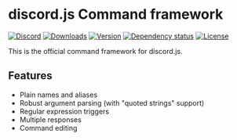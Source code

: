 # discord.js Command framework
[![Discord](https://discordapp.com/api/guilds/222078108977594368/embed.png)](https://discord.gg/bRCvFy9)
[![Downloads](https://img.shields.io/npm/dt/discord.js-commands.svg)](https://www.npmjs.com/package/discord.js-commands)
[![Version](https://img.shields.io/npm/v/discord.js-commands.svg)](https://www.npmjs.com/package/discord.js-commands)
[![Dependency status](https://david-dm.org/Gawdl3y/discord.js-commands.svg)](https://david-dm.org/Gawdl3y/discord.js-commands)
[![License](https://img.shields.io/npm/l/discord.js-commands.svg)](LICENSE)

This is the official command framework for discord.js.

## Features
- Plain names and aliases
- Robust argument parsing (with "quoted strings" support)
- Regular expression triggers
- Multiple responses
- Command editing
